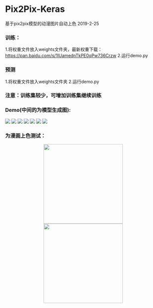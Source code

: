 # Pix2Pix-Keras
基于pix2pix模型的动漫图片自动上色 2019-2-25
### 训练：
1.将权重文件放入weights文件夹，最新权重下载：https://pan.baidu.com/s/1IUamednTkPE0qPw736Crzw
2.运行demo.py
### 预测
1.将权重文件放入weights文件夹
2.运行demo.py
### 注意：训练集较少，可增加训练集继续训练
### Demo(中间的为模型生成图):
![](images/sample_1.jpg)
![](images/sample_2.jpg)
![](images/sample_3.jpg)
![](images/sample_4.jpg)
![](images/sample_5.jpg)
![](images/sample_6.jpg)
![](images/sample_7.jpg)
### 为漫画上色测试：
<div align="center">
  <img src="images/test_1.jpg" height="256" width="256" >
  <img src="images/generate_test_1.jpg" height="256" width="256" >
</div>
